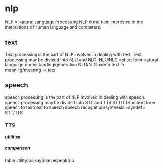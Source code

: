 # nlp

NLP = Natural Language Processing
NLP is the field interested in the interactions of human language and computers.

## text

Text processing is the part of NLP involved in dealing with text.
Text processing may be divided into NLU and NLG.
NLU/NLG =short for=> natural language understanding/generation
NLU/NLG =def= text → meaning/meaning → text

## speech

speech processing is the part of NLP involved in dealing with speech.
speech processing may be divided into STT and TTS
STT/TTS =short for=> speech to text/text to speech
speech recognition/synthesis =syndef= STT/TTS 

### TTS

#### utilities

##### comparison

table:utility|os
say|mac
espeak|nix